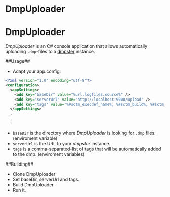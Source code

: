 # DmpUploader
DmpUploader
========
_DmpUploader_ is an C# console application that allows automatically uploading `.dmp`-files to a [dmpster](https://github.com/alexanderfloh/dmpster) instance.

##Usage##
* Adapt your app.config:

```xml
<?xml version="1.0" encoding="utf-8"?>
<configuration>
  <appSettings>
    <add key="baseDir" value="%url.logfiles.source%" />
    <add key="serverUrl" value="http://localhost:9000/upload" />
    <add key="tags" value="%#sctm_execdef_name%, %#sctm_build%, %#sctm_version%" />
  </appSettings>
  .
  .
  .
```
* `baseDir` is the directory where _DmpUploader_ is looking for `.dmp` files. (enviroment variable)
* `serverUrl` is the URL to your _dmpster_ instance.
* `tags` is a comma-separated-list of tags that will be automatically added to the dmp. (enviroment variables)

##Building##
* Clone DmpUploader
* Set baseDir, serverUrl and tags.
* Build DmpUploader.
* Run it.
